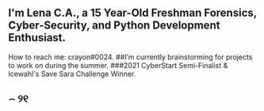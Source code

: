 ## I'm Lena C.A., a 15 Year-Old Freshman Forensics, Cyber-Security, and Python Development Enthusiast.



How to reach me: crayon#0024. 
##I’m currently brainstorming for projects to work on during the summer. 
###2021 CyberStart Semi-Finalist & Icewahl's Save Sara Challenge Winner.

## ⌢ ୨୧
